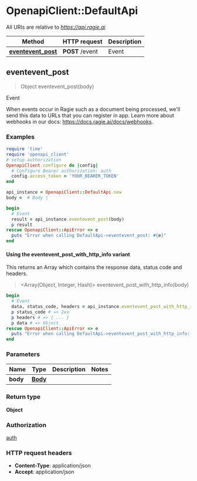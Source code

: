 # OpenapiClient::DefaultApi

All URIs are relative to *https://api.ragie.ai*

| Method | HTTP request | Description |
| ------ | ------------ | ----------- |
| [**eventevent_post**](DefaultApi.md#eventevent_post) | **POST** /event | Event |


## eventevent_post

> Object eventevent_post(body)

Event

When events occur in Ragie such as a document being processed, we'll send this data to URLs that you can register in app. Learn more about webhooks in our docs: https://docs.ragie.ai/docs/webhooks.

### Examples

```ruby
require 'time'
require 'openapi_client'
# setup authorization
OpenapiClient.configure do |config|
  # Configure Bearer authorization: auth
  config.access_token = 'YOUR_BEARER_TOKEN'
end

api_instance = OpenapiClient::DefaultApi.new
body =  # Body | 

begin
  # Event
  result = api_instance.eventevent_post(body)
  p result
rescue OpenapiClient::ApiError => e
  puts "Error when calling DefaultApi->eventevent_post: #{e}"
end
```

#### Using the eventevent_post_with_http_info variant

This returns an Array which contains the response data, status code and headers.

> <Array(Object, Integer, Hash)> eventevent_post_with_http_info(body)

```ruby
begin
  # Event
  data, status_code, headers = api_instance.eventevent_post_with_http_info(body)
  p status_code # => 2xx
  p headers # => { ... }
  p data # => Object
rescue OpenapiClient::ApiError => e
  puts "Error when calling DefaultApi->eventevent_post_with_http_info: #{e}"
end
```

### Parameters

| Name | Type | Description | Notes |
| ---- | ---- | ----------- | ----- |
| **body** | [**Body**](Body.md) |  |  |

### Return type

**Object**

### Authorization

[auth](../README.md#auth)

### HTTP request headers

- **Content-Type**: application/json
- **Accept**: application/json

